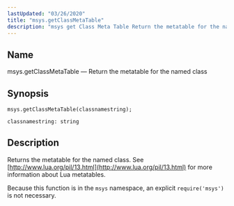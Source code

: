 ```yaml
---
lastUpdated: "03/26/2020"
title: "msys.getClassMetaTable"
description: "msys get Class Meta Table Return the metatable for the named class msys get Class Meta Table classnamestring Returns the metatable for the named class See http www lua org pil 13 html for more information about Lua metatables Because this function is in the msys namespace an explicit require..."
---
```


<a name="lua.ref.msys.getClassMetaTable"></a> 
## Name

msys.getClassMetaTable — Return the metatable for the named class

<a name="idp16097552"></a> 
## Synopsis

`msys.getClassMetaTable(classnamestring);`

`classnamestring: string`<a name="idp16100560"></a> 
## Description

Returns the metatable for the named class. See [http://www.lua.org/pil/13.html](http://www.lua.org/pil/13.html) for more information about Lua metatables.

Because this function is in the `msys` namespace, an explicit `require('msys')` is not necessary.